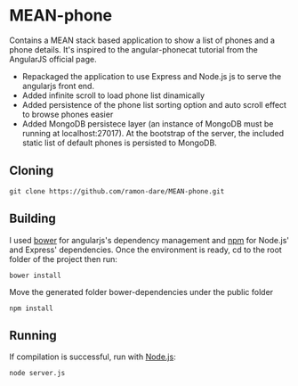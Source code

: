 MEAN-phone
==========

Contains a MEAN stack based application to show a list of phones and a phone details.
It's inspired to the angular-phonecat tutorial from the AngularJS official page.

- Repackaged the application to use Express and Node.js js to serve the angularjs front end.
- Added infinite scroll to load phone list dinamically
- Added persistence of the phone list sorting option and auto scroll effect to browse phones easier
- Added MongoDB persistece layer (an instance of MongoDB must be running at localhost:27017).
  At the bootstrap of the server, the included static list of default phones is persisted to MongoDB.
  
Cloning
---------

	git clone https://github.com/ramon-dare/MEAN-phone.git

Building
---------
I used [bower](http://bower.io/) for angularjs's dependency management and [npm](https://www.npmjs.org/) for 
Node.js' and Express' dependencies.
Once the environment is ready, cd to the root folder of the project then run:

    bower install
	
Move the generated folder bower-dependencies under the public folder	

	npm install
	
Running
---------
If compilation is successful, run with [Node.js](http://nodejs.org/):

	node server.js